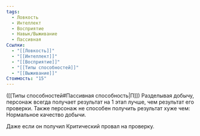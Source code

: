 ```yaml
---
tags:
  - Ловкость
  - Интеллект
  - Восприятие
  - Навык/Выживание
  - Пассивная
Ссылки:
  - "[[Ловкость]]"
  - "[[Интеллект]]"
  - "[[Восприятие]]"
  - "[[Типы способностей]]"
  - "[[Выживание]]"
Стоимость: "15"
---
```

([[Типы способностей#Пассивная способность|П]]) Разделывая добычу, персонаж всегда получает результат на 1 этап лучше, чем результат его проверки. Также персонаж не способен получить результат хуже чем: Нормальное качество добычи. 

Даже если он получил Критический провал на проверку. 